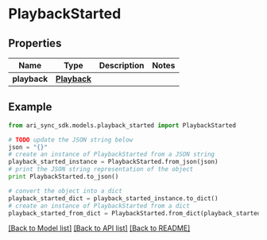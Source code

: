 # PlaybackStarted


## Properties
Name | Type | Description | Notes
------------ | ------------- | ------------- | -------------
**playback** | [**Playback**](Playback.md) |  | 

## Example

```python
from ari_sync_sdk.models.playback_started import PlaybackStarted

# TODO update the JSON string below
json = "{}"
# create an instance of PlaybackStarted from a JSON string
playback_started_instance = PlaybackStarted.from_json(json)
# print the JSON string representation of the object
print PlaybackStarted.to_json()

# convert the object into a dict
playback_started_dict = playback_started_instance.to_dict()
# create an instance of PlaybackStarted from a dict
playback_started_from_dict = PlaybackStarted.from_dict(playback_started_dict)
```
[[Back to Model list]](../README.md#documentation-for-models) [[Back to API list]](../README.md#documentation-for-api-endpoints) [[Back to README]](../README.md)


